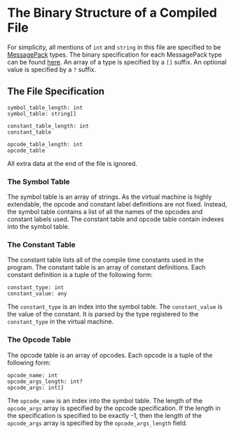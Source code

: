 # The Binary Structure of a Compiled File

For simplicity, all mentions of `int` and `string` in this file are specified to be [MessagePack](https://msgpack.org) types. The binary specification for each MessagePack type can be found [here](https://github.com/msgpack/msgpack/blob/master/spec.md). An array of a type is specified by a `[]` suffix. An optional value is specified by a `?` suffix.

## The File Specification
```
symbol_table_length: int
symbol_table: string[]

constant_table_length: int
constant_table

opcode_table_length: int
opcode_table
```

All extra data at the end of the file is ignored.

### The Symbol Table

The symbol table is an array of strings. As the virtual machine is highly extendable, the opcode and constant label definitions are not fixed. Instead, the symbol table contains a list of all the names of the opcodes and constant labels used. The constant table and opcode table contain indexes into the symbol table.

### The Constant Table

The constant table lists all of the compile time constants used in the program. The constant table is an array of constant definitions. Each constant definition is a tuple of the following form:

```
constant_type: int
constant_value: any
```

The `constant_type` is an index into the symbol table. The `constant_value` is the value of the constant. It is parsed by the type registered to the `constant_type` in the virtual machine.

### The Opcode Table

The opcode table is an array of opcodes. Each opcode is a tuple of the following form:

```
opcode_name: int
opcode_args_length: int?
opcode_args: int[]
```

The `opcode_name` is an index into the symbol table. The length of the `opcode_args` array is specified by the opcode specification. If the length in the specification is specified to be exactly -1, then the length of the `opcode_args` array is specified by the `opcode_args_length` field.